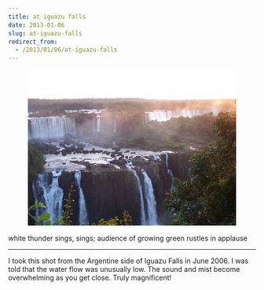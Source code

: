 ```yaml
---
title: at iguazu falls
date: 2013-01-06
slug: at-iguazu-falls
redirect_from:
  - /2013/01/06/at-iguazu-falls
---
```


<figure><img src="assets/iguazu.jpg" /></figure>

<p class="haiku">white thunder sings, sings;
audience of growing green
rustles in applause</p>

<hr />

I took this shot from the Argentine side of Iguazu Falls in June 2006. I was told that the water flow was unusually low. The sound and mist become overwhelming as you get close. Truly magnificent!
